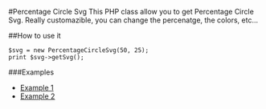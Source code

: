 #Percentage Circle Svg
This PHP class allow you to get Percentage Circle Svg. Really customazible, you can change the percenatge, the colors, etc...

##How to use it
```
$svg = new PercentageCircleSvg(50, 25);
print $svg->getSvg();
```

###Examples
- [Example 1](images/example_50.svg)
- [Example 2](images/example_70.svg)
